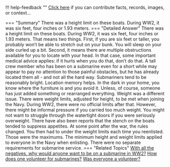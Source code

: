 !!! help-feedback ""
    <a href="/feedback/" data-feedback-link>Click here</a>
    if you can contribute facts, records, images, or context…

<a id="summary"></a>
=== "Summary"
    There was a height limit on these boats. During WW2, it was six feet, four inches or 1.93 meters.
=== "Detailed Answer"
    There was a height limit on these boats. During WW2, it was six feet, four inches or 1.93 meters. That means two things. First, if you are six feet or taller, you probably won’t be able to stretch out on your bunk. You will sleep on your side curled up a bit. Second, it means there are multiple obstructions available for you to locate with your head. In that case, some important medical advice applies: if it hurts when you do that, don’t do that. A tall crew member who has been on a submarine even for a short while may appear to pay no attention to those painful obstacles, but he has already located them all - and not all the hard way. Submariners tend to be reasonably bright.
    Location memory helps. In the dark in your home, you know where the furniture is and you avoid it. Unless, of course, someone has just added something or rearranged everything.
    Weight was a different issue. There were weight limits, adjusted for height, to be met when joining the Navy. During WW2, there were no official limits after that. However, there might be informal pressure if you carried too much weight. You might not want to struggle through the watertight doors if you were seriously overweight. There have also been reports that the stench on the boats tended to suppress appetites.
    At some point after the war, the rules changed. You then had to under the weight limits each time you reenlisted.
    Those were the maximums. The minimum height and weight limits applied to everyone in the Navy when enlisting. There were no separate requirements for submarine service.
=== "Related Topics"
    [With all the negatives, why would anyone want to be on a submarine in WW2?](with-all-the-negatives-why-would-anyone-want-to-be-on-a-submarine-in-ww2.md#summary)
    [How does one volunteer for submarines?](how-does-one-volunteer-for-submarines.md#summary)
    [Was everyone a volunteer?](was-everyone-a-volunteer.md#summary)
